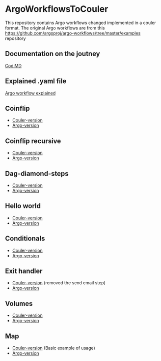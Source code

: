 # ArgoWorkflowsToCouler
This repository contains Argo workflows changed implemented in a couler format.
The original Argo workflows are from this https://github.com/argoproj/argo-workflows/tree/master/examples repository

## Documentation on the joutney
[CodiMD](https://codimd.web.cern.ch/UCT5cM_yTsWqM79VLiGnbw?view)

## Explained .yaml file
[Argo workflow explained](https://github.com/nooraangelva/ArgoWorkflowsToCouler/blob/main/coinflip.yaml)

## Coinflip
- [Couler-version](https://github.com/nooraangelva/ArgoWorkflowsToCouler/blob/main/coinflip.py)
- [Argo-version](https://github.com/argoproj/argo-workflows/blob/master/examples/coinflip.yaml)

## Coinflip recursive
- [Couler-version](https://github.com/nooraangelva/ArgoWorkflowsToCouler/blob/main/coinflip-recursive.py)
- [Argo-version](https://github.com/argoproj/argo-workflows/blob/master/examples/coinflip-recursive.yaml)

## Dag-diamond-steps
- [Couler-version](https://github.com/nooraangelva/ArgoWorkflowsToCouler/blob/main/dag-diamond-steps.py)
- [Argo-version](https://github.com/argoproj/argo-workflows/blob/master/examples/dag-diamond-steps.yaml)

## Hello world
- [Couler-version](https://github.com/nooraangelva/ArgoWorkflowsToCouler/blob/main/helloworld.py)
- [Argo-version](https://github.com/argoproj/argo-workflows/blob/master/examples/hello-world.yaml)

## Conditionals
- [Couler-version](https://github.com/nooraangelva/ArgoWorkflowsToCouler/blob/main/conditionals.py)
- [Argo-version](https://github.com/argoproj/argo-workflows/blob/master/examples/conditionals.yaml)

## Exit handler
- [Couler-version](https://github.com/nooraangelva/ArgoWorkflowsToCouler/blob/main/exit_handler_test.py) (removed the send email step)
- [Argo-version](https://github.com/argoproj/argo-workflows/blob/master/examples/exit-handlers.yaml)

## Volumes
- [Couler-version](https://github.com/nooraangelva/ArgoWorkflowsToCouler/blob/main/volumes.py)
- [Argo-version](https://github.com/argoproj/argo-workflows/blob/master/examples/volumes-pvc.yaml)

## Map
- [Couler-version](https://github.com/nooraangelva/ArgoWorkflowsToCouler/blob/main/map.py) (Basic example of usage)
- [Argo-version](https://github.com/argoproj/argo-workflows/blob/master/examples/dag-diamond-steps.yaml)

